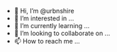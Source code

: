 - 👋 Hi, I’m @urbnshire
- 👀 I’m interested in ...
- 🌱 I’m currently learning ...
- 💞️ I’m looking to collaborate on ...
- 📫 How to reach me ...

<!---
urbnshire/urbnshire is a ✨ special ✨ repository because its `README.md` (this file) appears on your GitHub profile.
You can click the Preview link to take a look at your changes.
--->
